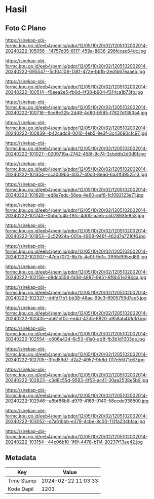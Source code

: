 # Hasil

## Foto C Plano

https://sirekap-obj-formc.kpu.go.id/eeb4/pemilu/pdpr/12/05/10/20/02/1205102002014-20240222-105056--14757d35-8117-459a-8636-296fccac64dc.jpg

https://sirekap-obj-formc.kpu.go.id/eeb4/pemilu/pdpr/12/05/10/20/02/1205102002014-20240222-095547--5cf04108-1381-472e-bb1b-2ed1b67eaaeb.jpg

https://sirekap-obj-formc.kpu.go.id/eeb4/pemilu/pdpr/12/05/10/20/02/1205102002014-20240222-100514--f0eea2e5-fb6d-4f38-b904-f314ca1b73fb.jpg

https://sirekap-obj-formc.kpu.go.id/eeb4/pemilu/pdpr/12/05/10/20/02/1205102002014-20240222-100716--9ce8e32b-2d49-4d80-b585-f7827df383a4.jpg

https://sirekap-obj-formc.kpu.go.id/eeb4/pemilu/pdpr/12/05/10/20/02/1205102002014-20240222-100839--b42cadc8-0010-4eb5-9e3f-3c43690cfc97.jpg

https://sirekap-obj-formc.kpu.go.id/eeb4/pemilu/pdpr/12/05/10/20/02/1205102002014-20240222-101027--0209719a-2742-458f-9c74-3cbddb2d0d9f.jpg

https://sirekap-obj-formc.kpu.go.id/eeb4/pemilu/pdpr/12/05/10/20/02/1205102002014-20240222-101354--cca009b5-4057-40c0-8e6d-6a31f3952513.jpg

https://sirekap-obj-formc.kpu.go.id/eeb4/pemilu/pdpr/12/05/10/20/02/1205102002014-20240222-101628--ed8a7edc-56ea-4e60-aef8-fc1092123e71.jpg

https://sirekap-obj-formc.kpu.go.id/eeb4/pemilu/pdpr/12/05/10/20/02/1205102002014-20240222-101743--0bbcfc4b-f9fc-4d00-aae5-c507893fe853.jpg

https://sirekap-obj-formc.kpu.go.id/eeb4/pemilu/pdpr/12/05/10/20/02/1205102002014-20240222-101853--2c52924a-001a-4908-946f-462d7a7216f6.jpg

https://sirekap-obj-formc.kpu.go.id/eeb4/pemilu/pdpr/12/05/10/20/02/1205102002014-20240222-102007--47db7072-8b7b-4e0f-9d1c-39f6d995ed89.jpg

https://sirekap-obj-formc.kpu.go.id/eeb4/pemilu/pdpr/12/05/10/20/02/1205102002014-20240222-102156--d8dcb556-fd38-4887-9951-8f6b51e2944a.jpg

https://sirekap-obj-formc.kpu.go.id/eeb4/pemilu/pdpr/12/05/10/20/02/1205102002014-20240222-102327--d4fdf7b1-bb38-48ae-99c3-6905759d7ae5.jpg

https://sirekap-obj-formc.kpu.go.id/eeb4/pemilu/pdpr/12/05/10/20/02/1205102002014-20240222-102435--ab61ef0c-ee4d-42d5-8820-a958ab4b1dfd.jpg

https://sirekap-obj-formc.kpu.go.id/eeb4/pemilu/pdpr/12/05/10/20/02/1205102002014-20240222-102554--c606a424-6c53-41a0-ab1f-fb3b1d1003de.jpg

https://sirekap-obj-formc.kpu.go.id/eeb4/pemilu/pdpr/12/05/10/20/02/1205102002014-20240222-102705--3fcd59d7-d2a2-4957-9b8d-017e55f71c67.jpg

https://sirekap-obj-formc.kpu.go.id/eeb4/pemilu/pdpr/12/05/10/20/02/1205102002014-20240222-102823--c3d8c55d-9583-4f53-ac41-30aa2538e5b9.jpg

https://sirekap-obj-formc.kpu.go.id/eeb4/pemilu/pdpr/12/05/10/20/02/1205102002014-20240222-102946--a8bf66b8-d979-4169-9140-58ecde938500.jpg

https://sirekap-obj-formc.kpu.go.id/eeb4/pemilu/pdpr/12/05/10/20/02/1205102002014-20240222-103052--d7a61bbb-e378-4cbe-8c00-113fa234bfaa.jpg

https://sirekap-obj-formc.kpu.go.id/eeb4/pemilu/pdpr/12/05/10/20/02/1205102002014-20240222-103154--44c06b10-1f6f-4478-b114-20237f13ee42.jpg


## Metadata

| Key        | Value               |
| ---------- | ------------------- |
| Time Stamp | 2024-02-22 11:03:33 |
| Kode Dapil | 1203                |



